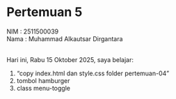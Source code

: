 # Pertemuan 5

NIM : 2511500039<br>
Nama : Muhammad Alkautsar Dirgantara<br><br>

Hari ini, Rabu 15 Oktober 2025, saya belajar:
<ol>
  <li>“copy index.html dan style.css folder pertemuan-04”</li>
  <li>tombol hamburger</li>
  <li>class menu-toggle</li>
</ol>

